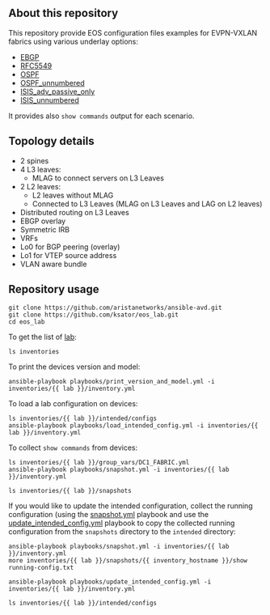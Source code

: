 ## About this repository

This repository provide EOS configuration files examples for EVPN-VXLAN fabrics using various underlay options:
   - [EBGP](inventories/ebgp)
   - [RFC5549](inventories/rfc5549)
   - [OSPF](inventories/ospf)
   - [OSPF_unnumbered](inventories/ospf_unnumbered)
   - [ISIS_adv_passive_only](inventories/ISIS_adv_passive_only)
   - [ISIS_unnumbered](inventories/ISIS_unnumbered)

It provides also `show commands` output for each scenario.

## Topology details
- 2 spines
- 4 L3 leaves:
  - MLAG to connect servers on L3 Leaves
- 2 L2 leaves:
  - L2 leaves without MLAG
  - Connected to L3 Leaves (MLAG on L3 Leaves and LAG on L2 leaves)
 - Distributed routing on L3 Leaves
 - EBGP overlay
 - Symmetric IRB
 - VRFs
 - Lo0 for BGP peering (overlay)
 - Lo1 for VTEP source address
 - VLAN aware bundle


## Repository usage

```
git clone https://github.com/aristanetworks/ansible-avd.git
git clone https://github.com/ksator/eos_lab.git
cd eos_lab
```
To get the list of [lab](inventories):
```
ls inventories
```

To print the devices version and model:
```
ansible-playbook playbooks/print_version_and_model.yml -i inventories/{{ lab }}/inventory.yml
```

To load a lab configuration on devices:
```
ls inventories/{{ lab }}/intended/configs
ansible-playbook playbooks/load_intended_config.yml -i inventories/{{ lab }}/inventory.yml
```

To collect `show commands` from devices:
```
ls inventories/{{ lab }}/group_vars/DC1_FABRIC.yml
ansible-playbook playbooks/snapshot.yml -i inventories/{{ lab }}/inventory.yml
```
```
ls inventories/{{ lab }}/snapshots
```

If you would like to update the intended configuration, collect the running configuration (using the [snapshot.yml](playbooks/snapshot.yml) playbook and use the [update_intended_config.yml](playbooks/update_intended_config.yml) playbook to copy the collected running configuration from the `snapshots` directory to the `intended` directory:
```
ansible-playbook playbooks/snapshot.yml -i inventories/{{ lab }}/inventory.yml
more inventories/{{ lab }}/snapshots/{{ inventory_hostname }}/show running-config.txt
```
```
ansible-playbook playbooks/update_intended_config.yml -i inventories/{{ lab }}/inventory.yml
```
```
ls inventories/{{ lab }}/intended/configs
```
